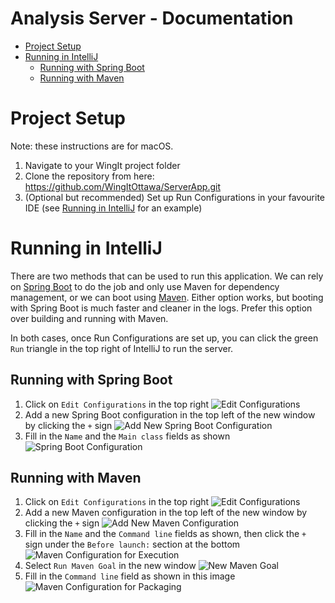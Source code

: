 # <!-- omit in toc --> Analysis Server - Documentation

- [Project Setup](#project-setup)
- [Running in IntelliJ](#running-in-intellij)
    - [Running with Spring Boot](#running-with-spring-boot)
    - [Running with Maven](#running-with-maven)


# Project Setup

Note: these instructions are for macOS.
1. Navigate to your WingIt project folder
2. Clone the repository from here: https://github.com/WingItOttawa/ServerApp.git
3. (Optional but recommended) Set up Run Configurations in your favourite IDE (see [Running in IntelliJ](#running-in-intellij) for an example)

# Running in IntelliJ

There are two methods that can be used to run this application. We can rely on [Spring Boot](#running-with-spring-boot) to do the job and only use Maven for dependency management, or we can boot using [Maven](#running-with-maven). Either option works, but booting with Spring Boot is much faster and cleaner in the logs. Prefer this option over building and running with Maven.

In both cases, once Run Configurations are set up, you can click the green `Run` triangle in the top right of IntelliJ to run the server.

## Running with Spring Boot

1. Click on `Edit Configurations` in the top right ![Edit Configurations](./ReadmeImages/editRunConfigurations.png)
2. Add a new Spring Boot configuration in the top left of the new window by clicking the `+` sign ![Add New Spring Boot Configuration](./ReadmeImages/springBootAddNewConfiguration.png)
3. Fill in the `Name` and the `Main class` fields as shown ![Spring Boot Configuration](./ReadmeImages/springBootConfiguration.png)

## Running with Maven

1. Click on `Edit Configurations` in the top right ![Edit Configurations](./ReadmeImages/editRunConfigurations.png)
2. Add a new Maven configuration in the top left of the new window by clicking the `+` sign ![Add New Maven Configuration](./ReadmeImages/mavenAddNewConfiguration.png)
3. Fill in the `Name` and the `Command line` fields as shown, then click the `+` sign under the `Before launch:` section at the bottom ![Maven Configuration for Execution](./ReadmeImages/mavenConfiguration.png)
4. Select `Run Maven Goal` in the new window ![New Maven Goal](./ReadmeImages/mavenAddNewConfiguration2.png)
5. Fill in the `Command line` field as shown in this image ![Maven Configuration for Packaging](./ReadmeImages/mavenSelectMavenGoal.png)